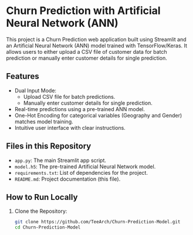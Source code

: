 # Churn Prediction with Artificial Neural Network (ANN)

This project is a Churn Prediction web application built using Streamlit and an Artificial Neural Network (ANN) model trained with TensorFlow/Keras. It allows users to either upload a CSV file of customer data for batch prediction or manually enter customer details for single prediction.

## Features
- Dual Input Mode:
  - Upload CSV file for batch predictions.
  - Manually enter customer details for single prediction.
- Real-time predictions using a pre-trained ANN model.
- One-Hot Encoding for categorical variables (Geography and Gender) matches model training.
- Intuitive user interface with clear instructions.

## Files in this Repository
- `app.py`: The main Streamlit app script.
- `model.h5`: The pre-trained Artificial Neural Network model.
- `requirements.txt`: List of dependencies for the project.
- `README.md`: Project documentation (this file).

## How to Run Locally
1. Clone the Repository:
   ```bash
   git clone https://github.com/TeeArch/Churn-Prediction-Model.git
   cd Churn-Prediction-Model
